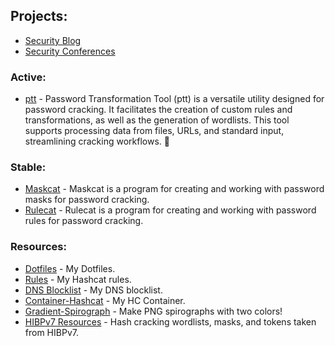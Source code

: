 ## Projects:
- [Security Blog](https://JakeWnuk.com)
- [Security Conferences](https://github.com/JakeWnuk/Security-Conferences)

### Active:
- [ptt](https://github.com/JakeWnuk/ptt) - Password Transformation Tool (ptt) is a versatile utility designed for password cracking. It facilitates the creation of custom rules and transformations, as well as the generation of wordlists. This tool supports processing data from files, URLs, and standard input, streamlining cracking workflows. 🎉

### Stable:
- [Maskcat](https://github.com/JakeWnuk/maskcat) - Maskcat is a program for creating and working with password masks for password cracking. 
- [Rulecat](https://github.com/JakeWnuk/rulecat) - Rulecat is a program for creating and working with password rules for password cracking.

### Resources:
- [Dotfiles](https://github.com/JakeWnuk/Dotfiles) - My Dotfiles.
- [Rules](https://github.com/JakeWnuk/rules) - My Hashcat rules.
- [DNS Blocklist](https://github.com/JakeWnuk/DNS-BlockList) - My DNS blocklist.
- [Container-Hashcat](https://github.com/JakeWnuk/Container-Hashcat) - My HC Container.
- [Gradient-Spirograph](https://github.com/JakeWnuk/Gradient-Spirograph) - Make PNG spirographs with two colors!
- [HIBPv7 Resources](https://github.com/JakeWnuk/HIBPv7-Resources) - Hash cracking wordlists, masks, and tokens taken from HIBPv7.

